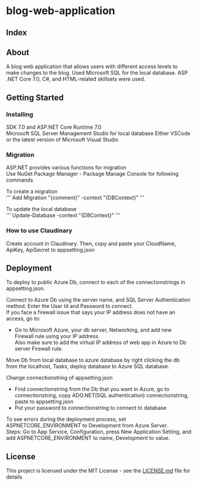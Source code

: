 # blog-web-application

## Index



## About  

A blog web application that allows users with different access levels to make changes to the blog. Used Microsoft SQL for the local database. ASP .NET Core 7.0, C#, and HTML-related skillsets were used.  

## Getting Started

### Installing

SDK 7.0 and ASP.NET Core Runtime 7.0  
Microsoft SQL Server Management Studio for local database
Either VSCode or the latest version of Microsoft Visual Studio

### Migration

ASP.NET provides various functions for migration  
Use NuGet Package Manager - Package Manage Console for following commands

To create a migration  
'''
Add Migration "{comment}" -context "{DBContext}"
'''

To update the local database  
'''
Update-Database -context "{DBContext}"
'''

### How to use Claudinary

Create account in Claudinary. Then, copy and paste your CloudName, ApiKey, ApiSecret to appsetting.json  

## Deployment  
To deploy to public Azure Db, connect to each of the connectionstrings in appsetting.json.  

Connect to Azure Db using the server name, and SQL Server Authentication method. Enter the User Id and Password to connect.  
If you face a firewall issue that says your IP address does not have an access, go to:  
- Go to Microsoft Azure, your db server, Networking, and add new Firewall rule using your IP address.  
Also make sure to add the virtual IP address of web app in Azure to Db server Firewall rule.  

Move Db from local database to azure database by right clicking the db from the localhost, Tasks, deploy database to Azure SQL database.  

Change connectionstring of appsetting.json  
- Find connectionstring from the Db that you want in Azure, go to connectionstring, copy ADO.NET(SQL authentication) connectionstring, paste to appsetting.json  
- Put your password to connectionstring to connect to database  

To see errors during the deployment process, set ASPNETCORE_ENVIRONMENT to Development from Azure Server.   
Steps: Go to App Service, Configuration, press New Application Setting, and add ASPNETCORE_ENVIRONMENT to name, Development to value.  

## License

This project is licensed under the MIT License - see the [LICENSE.md](LICENSE.md) file for details

